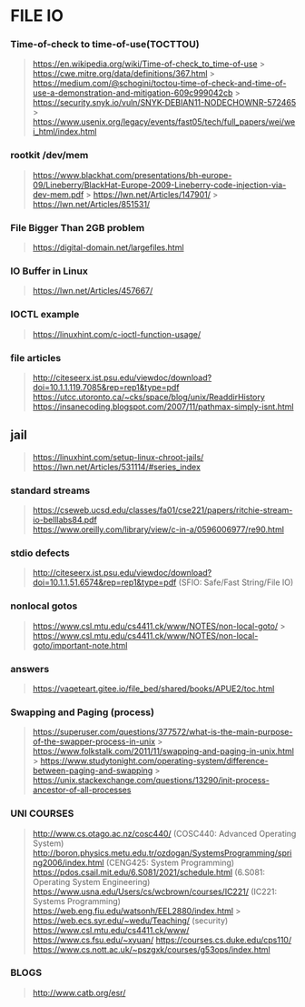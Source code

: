 # FILE IO

### Time-of-check to time-of-use(TOCTTOU)

> https://en.wikipedia.org/wiki/Time-of-check_to_time-of-use > https://cwe.mitre.org/data/definitions/367.html > https://medium.com/@schogini/toctou-time-of-check-and-time-of-use-a-demonstration-and-mitigation-609c999042cb > https://security.snyk.io/vuln/SNYK-DEBIAN11-NODECHOWNR-572465 > https://www.usenix.org/legacy/events/fast05/tech/full_papers/wei/wei_html/index.html

### rootkit /dev/mem

> https://www.blackhat.com/presentations/bh-europe-09/Lineberry/BlackHat-Europe-2009-Lineberry-code-injection-via-dev-mem.pdf > https://lwn.net/Articles/147901/ > https://lwn.net/Articles/851531/

### File Bigger Than 2GB problem

> https://digital-domain.net/largefiles.html

### IO Buffer in Linux

> https://lwn.net/Articles/457667/

### IOCTL example

> https://linuxhint.com/c-ioctl-function-usage/

### file articles

> http://citeseerx.ist.psu.edu/viewdoc/download?doi=10.1.1.119.7085&rep=rep1&type=pdf  
> https://utcc.utoronto.ca/~cks/space/blog/unix/ReaddirHistory  
> https://insanecoding.blogspot.com/2007/11/pathmax-simply-isnt.html

## jail

> https://linuxhint.com/setup-linux-chroot-jails/  
> https://lwn.net/Articles/531114/#series_index

### standard streams

> https://cseweb.ucsd.edu/classes/fa01/cse221/papers/ritchie-stream-io-belllabs84.pdf  
> https://www.oreilly.com/library/view/c-in-a/0596006977/re90.html

### stdio defects

> http://citeseerx.ist.psu.edu/viewdoc/download?doi=10.1.1.51.6574&rep=rep1&type=pdf (SFIO: Safe/Fast String/File IO)

### nonlocal gotos

> https://www.csl.mtu.edu/cs4411.ck/www/NOTES/non-local-goto/ > https://www.csl.mtu.edu/cs4411.ck/www/NOTES/non-local-goto/important-note.html

### answers

> https://vaqeteart.gitee.io/file_bed/shared/books/APUE2/toc.html

### Swapping and Paging (process)

> https://superuser.com/questions/377572/what-is-the-main-purpose-of-the-swapper-process-in-unix > https://www.folkstalk.com/2011/11/swapping-and-paging-in-unix.html > https://www.studytonight.com/operating-system/difference-between-paging-and-swapping > https://unix.stackexchange.com/questions/13290/init-process-ancestor-of-all-processes

### UNI COURSES

> http://www.cs.otago.ac.nz/cosc440/ (COSC440: Advanced Operating System)
> http://boron.physics.metu.edu.tr/ozdogan/SystemsProgramming/spring2006/index.html (CENG425: System Programming)
> https://pdos.csail.mit.edu/6.S081/2021/schedule.html (6.S081: Operating System Engineering)
> https://www.usna.edu/Users/cs/wcbrown/courses/IC221/ (IC221: Systems Programming)
> https://web.eng.fiu.edu/watsonh/EEL2880/index.html > https://web.ecs.syr.edu/~wedu/Teaching/ (security)
> https://www.csl.mtu.edu/cs4411.ck/www/
> https://www.cs.fsu.edu/~xyuan/
> https://courses.cs.duke.edu/cps110/
> https://www.cs.nott.ac.uk/~pszgxk/courses/g53ops/index.html

### BLOGS

> http://www.catb.org/esr/
